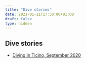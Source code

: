 ```yaml
---
title: "Dive stories"
date: 2021-01-11T17:30:00+01:00
draft: false
type: hidden
---
```


## Dive stories

- [Diving in Ticino, September 2020](/stories/diving-ticino-2020/)
